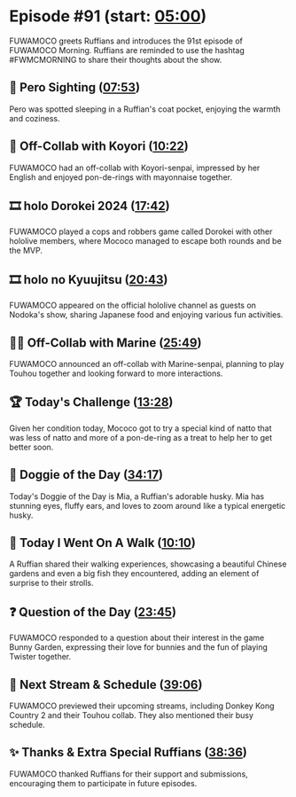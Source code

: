 # Episode #91 (start: [05:00](https://youtu.be/xlARRtCMwSY?t=05m00s))

FUWAMOCO greets Ruffians and introduces the 91st episode of FUWAMOCO Morning. Ruffians are reminded to use the hashtag #FWMCMORNING to share their thoughts about the show.

## 👀 Pero Sighting ([07:53](https://youtu.be/xlARRtCMwSY?t=07m53s))

Pero was spotted sleeping in a Ruffian's coat pocket, enjoying the warmth and coziness.

## 🧪 Off-Collab with Koyori ([10:22](https://youtu.be/xlARRtCMwSY?t=10m22s))

FUWAMOCO had an off-collab with Koyori-senpai, impressed by her English and enjoyed pon-de-rings with mayonnaise together.

## 🎞️ holo Dorokei 2024 ([17:42](https://youtu.be/xlARRtCMwSY?t=17m42s))

FUWAMOCO played a cops and robbers game called Dorokei with other hololive members, where Mococo managed to escape both rounds and be the MVP.

## 🎞️ holo no Kyuujitsu ([20:43](https://youtu.be/xlARRtCMwSY?t=20m43s))

FUWAMOCO appeared on the official hololive channel as guests on Nodoka's show, sharing Japanese food and enjoying various fun activities.

## 🏴‍☠️ Off-Collab with Marine ([25:49](https://youtu.be/xlARRtCMwSY?t=25m49s))

FUWAMOCO announced an off-collab with Marine-senpai, planning to play Touhou together and looking forward to more interactions.

## 🏆 Today's Challenge ([13:28](https://youtu.be/xlARRtCMwSY?t=13m28s))

Given her condition today, Mococo got to try a special kind of natto that was less of natto and more of a pon-de-ring as a treat to help her to get better soon.

## 🐶 Doggie of the Day ([34:17](https://youtu.be/xlARRtCMwSY?t=34m17s))

Today's Doggie of the Day is Mia, a Ruffian's adorable husky. Mia has stunning eyes, fluffy ears, and loves to zoom around like a typical energetic husky.

## 🚶 Today I Went On A Walk ([10:10](https://youtu.be/xlARRtCMwSY?t=10m10s))

A Ruffian shared their walking experiences, showcasing a beautiful Chinese gardens and even a big fish they encountered, adding an element of surprise to their strolls.

## ❓ Question of the Day ([23:45](https://youtu.be/xlARRtCMwSY?t=23m45s))

FUWAMOCO responded to a question about their interest in the game Bunny Garden, expressing their love for bunnies and the fun of playing Twister together.

## 📅 Next Stream & Schedule ([39:06](https://youtu.be/xlARRtCMwSY?t=39m06s))

FUWAMOCO previewed their upcoming streams, including Donkey Kong Country 2 and their Touhou collab. They also mentioned their busy schedule.

## ✨ Thanks & Extra Special Ruffians ([38:36](https://youtu.be/xlARRtCMwSY?t=38m36s))

FUWAMOCO thanked Ruffians for their support and submissions, encouraging them to participate in future episodes.
